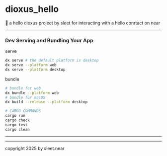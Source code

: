 # dioxus_hello
🧬 a hello dioxus project by sleet for interacting with a hello conrtact on near 

----

### Dev Serving and Bundling Your App

serve
```bash
dx serve # the default platform is desktop
dx serve --platform web
dx serve --platform desktop
```

bundle
```sh
# bundle for web
dx bundle --platform web
# bundle for macOS
dx build --release --platform desktop
```

```bash
# CARGO COMMANDS
cargo run
cargo check
cargo test
cargo clean
```

---






---

copyright 2025 by sleet.near
